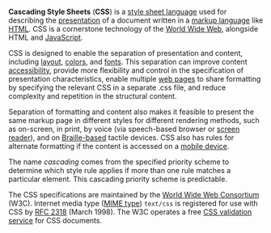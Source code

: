 **Cascading Style Sheets** (**CSS**) is a [style sheet language](/wiki/Style_sheet_language "Style sheet language") used for describing the [presentation](/wiki/Presentation_semantics "Presentation semantics") of a document written in a [markup language](/wiki/Markup_language "Markup language") like [HTML](/wiki/HTML "HTML"). CSS is a cornerstone technology of the [World Wide Web](/wiki/World_Wide_Web "World Wide Web"), alongside HTML and [JavaScript](/wiki/JavaScript "JavaScript").



CSS is designed to enable the separation of presentation and content, including [layout](/wiki/Page_layout "Page layout"), [colors](/wiki/Color "Color"), and [fonts](/wiki/Typeface "Typeface"). This separation can improve content [accessibility](/wiki/Accessibility "Accessibility"), provide more flexibility and control in the specification of presentation characteristics, enable multiple [web pages](/wiki/Web_page "Web page") to share formatting by specifying the relevant CSS in a separate .css file, and reduce complexity and repetition in the structural content.



Separation of formatting and content also makes it feasible to present the same markup page in different styles for different rendering methods, such as on-screen, in print, by voice (via speech-based browser or [screen reader](/wiki/Screen_reader "Screen reader")), and on [Braille-based](/wiki/Braille_display "Braille display") tactile devices. CSS also has rules for alternate formatting if the content is accessed on a [mobile device](/wiki/Mobile_device "Mobile device").



The name _cascading_ comes from the specified priority scheme to determine which style rule applies if more than one rule matches a particular element. This cascading priority scheme is predictable.



The CSS specifications are maintained by the [World Wide Web Consortium](/wiki/World_Wide_Web_Consortium "World Wide Web Consortium") (W3C). Internet media type ([MIME type](/wiki/MIME_media_type "MIME media type")) `text/css` is registered for use with CSS by [RFC 2318](https://tools.ietf.org/html/rfc2318) (March 1998). The W3C operates a free [CSS validation service](/wiki/W3C_Markup_Validation_Service#CSS_validation "W3C Markup Validation Service") for CSS documents.